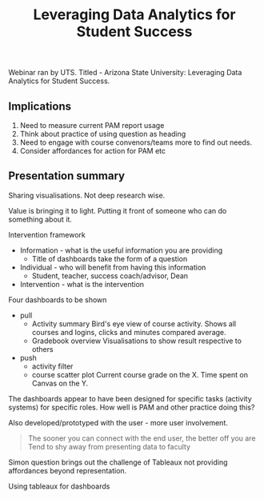 ﻿---
backlinks:
- title: Loose notes
  url: /sense/loose/loose.html
title: Leveraging Data Analytics for Student Success
---
Webinar ran by UTS. Titled - Arizona State University: Leveraging Data Analytics for Student Success.

## Implications

1. Need to measure current PAM report usage
2. Think about practice of using question as heading 
3. Need to engage with course convenors/teams more to find out needs.
4. Consider affordances for action for PAM etc

## Presentation summary

Sharing visualisations.  Not deep research wise.

Value is bringing it to light. Putting it front of someone who can do something about it.

Intervention framework
- Information - what is the useful information you are providing
  - Title of dashboards take the form of a question
- Individual - who will benefit from having this information
  - Student, teacher, success coach/advisor, Dean
- Intervention - what is the intervention

Four dashboards to be shown
- pull
  - Activity summary
    Bird's eye view of course activity. Shows all courses and logins, clicks and minutes compared average. 
  - Gradebook overview
    Visualisations to show result respective to others
- push
  - activity filter
  - course scatter plot
    Current course grade on the X.  Time spent on Canvas on the Y.

The dashboards appear to have been designed for specific tasks (activity systems) for specific roles.  How well is PAM and other practice doing this?

Also developed/prototyped with the user - more user involvement. 
> The sooner you can connect with the end user, the better off you are
> Tend to shy away from presenting data to faculty

Simon question brings out the challenge of Tableaux not providing affordances beyond representation.

Using tableaux for dashboards
